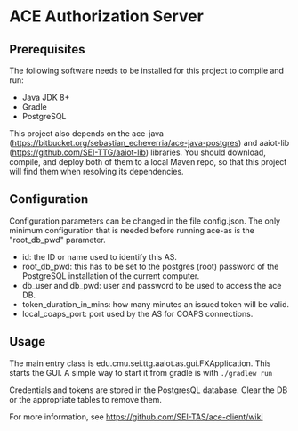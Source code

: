 # ACE Authorization Server

## Prerequisites
The following software needs to be installed for this project to compile and run:
* Java JDK 8+
* Gradle
* PostgreSQL

This project also depends on the ace-java (https://bitbucket.org/sebastian_echeverria/ace-java-postgres) and aaiot-lib (https://github.com/SEI-TTG/aaiot-lib) libraries. You should download, compile, and deploy both of them to a local Maven repo, so that this project will find them when resolving its dependencies.
 
## Configuration
Configuration parameters can be changed in the file config.json. The only minimum configuration that is needed before running ace-as is the "root_db_pwd" parameter. 

 * id: the ID or name used to identify this AS.
 * root_db_pwd: this has to be set to the postgres (root) password of the PostgreSQL installation of the current computer.
 * db_user and db_pwd: user and password to be used to access the ace DB.
 * token_duration_in_mins: how many minutes an issued token will be valid.
 * local_coaps_port: port used by the AS for COAPS connections.
 
## Usage
The main entry class is edu.cmu.sei.ttg.aaiot.as.gui.FXApplication. This starts the GUI. A simple way to start it from gradle is with `./gradlew run` 

Credentials and tokens are stored in the PostgresQL database. Clear the DB or the appropriate tables to remove them.

For more information, see https://github.com/SEI-TAS/ace-client/wiki
